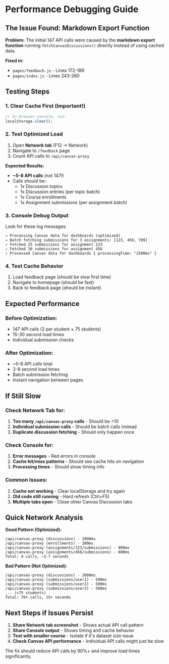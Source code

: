 # Performance Debugging Guide

## The Issue Found: Markdown Export Function

**Problem:** The initial 147 API calls were caused by the **markdown export function** running `fetchCanvasDiscussions()` directly instead of using cached data.

**Fixed in:** 
- `pages/feedback.js` - Lines 172-189
- `pages/index.js` - Lines 243-260

## Testing Steps

### 1. **Clear Cache First** (Important!)
```javascript
// In browser console, run:
localStorage.clear();
```

### 2. **Test Optimized Load**
1. Open **Network tab** (F12 → Network)
2. Navigate to `/feedback` page  
3. Count API calls to `/api/canvas-proxy`

**Expected Results:**
- **~5-8 API calls** (not 147!)
- Calls should be:
  - 1x Discussion topics
  - 1x Discussion entries (per topic batch)
  - 1x Course enrollments  
  - 1x Assignment submissions (per assignment batch)

### 3. **Console Debug Output**
Look for these log messages:
```
→ Processing Canvas data for dashboards (optimized)
→ Batch fetching submissions for 3 assignments: [123, 456, 789]
✓ Fetched 25 submissions for assignment 123
✓ Fetched 30 submissions for assignment 456
✓ Processed Canvas data for dashboards { processingTime: "2500ms" }
```

### 4. **Test Cache Behavior**
1. Load feedback page (should be slow first time)
2. Navigate to homepage (should be fast)  
3. Back to feedback page (should be instant)

## Expected Performance

### **Before Optimization:**
- 147 API calls (2 per student × 75 students)
- 15-30 second load times
- Individual submission checks

### **After Optimization:**
- ~5-8 API calls total
- 3-8 second load times  
- Batch submission fetching
- Instant navigation between pages

## If Still Slow

### **Check Network Tab for:**
1. **Too many `/api/canvas-proxy` calls** - Should be <10
2. **Individual submission calls** - Should be batch calls instead
3. **Duplicate discussion fetching** - Should only happen once

### **Check Console for:**
1. **Error messages** - Red errors in console
2. **Cache hit/miss patterns** - Should see cache hits on navigation
3. **Processing times** - Should show timing info

### **Common Issues:**
1. **Cache not working** - Clear localStorage and try again
2. **Old code still running** - Hard refresh (Ctrl+F5)  
3. **Multiple tabs open** - Close other Canvas Discussion tabs

## Quick Network Analysis

**Good Pattern (Optimized):**
```
/api/canvas-proxy (discussions) - 2000ms
/api/canvas-proxy (enrollments) - 300ms
/api/canvas-proxy (assignments/123/submissions) - 800ms
/api/canvas-proxy (assignments/456/submissions) - 600ms
Total: 4 calls, ~3.7 seconds
```

**Bad Pattern (Not Optimized):**
```
/api/canvas-proxy (discussions) - 2000ms
/api/canvas-proxy (submissions/user1) - 500ms
/api/canvas-proxy (submissions/user2) - 500ms
/api/canvas-proxy (submissions/user3) - 500ms
... (×75 students)
Total: 76+ calls, 15+ seconds
```

## Next Steps if Issues Persist

1. **Share Network tab screenshot** - Shows actual API call pattern
2. **Share Console output** - Shows timing and cache behavior  
3. **Test with smaller course** - Isolate if it's dataset size issue
4. **Check Canvas API performance** - Individual API calls might just be slow

The fix should reduce API calls by 90%+ and improve load times significantly.